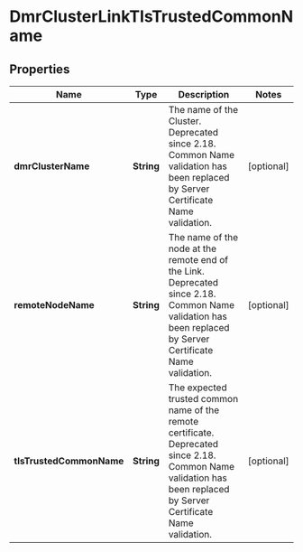 
# DmrClusterLinkTlsTrustedCommonName

## Properties
Name | Type | Description | Notes
------------ | ------------- | ------------- | -------------
**dmrClusterName** | **String** | The name of the Cluster. Deprecated since 2.18. Common Name validation has been replaced by Server Certificate Name validation. |  [optional]
**remoteNodeName** | **String** | The name of the node at the remote end of the Link. Deprecated since 2.18. Common Name validation has been replaced by Server Certificate Name validation. |  [optional]
**tlsTrustedCommonName** | **String** | The expected trusted common name of the remote certificate. Deprecated since 2.18. Common Name validation has been replaced by Server Certificate Name validation. |  [optional]



